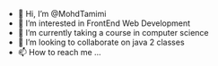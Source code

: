 - 👋 Hi, I’m @MohdTamimi
- 👀 I’m interested in FrontEnd Web Development
- 🌱 I’m currently taking a course in computer science
- 💞️ I’m looking to collaborate on java 2 classes
- 📫 How to reach me ...

<!---
MohdTamimi1/MohdTamimi1 is a ✨ special ✨ repository because its `README.md` (this file) appears on your GitHub profile.
You can click the Preview link to take a look at your changes.
--->
